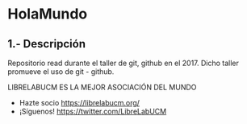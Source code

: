 # HolaMundo
## 1.- Descripción
Repositorio read durante el taller de git, github en el 2017. Dicho taller promueve el uso de git - github.



LIBRELABUCM ES LA MEJOR ASOCIACIÓN DEL MUNDO

  - Hazte socio https://librelabucm.org/
  - ¡Síguenos! https://twitter.com/LibreLabUCM
